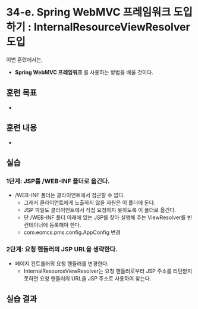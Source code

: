 # 34-e. Spring WebMVC 프레임워크 도입하기 : InternalResourceViewResolver 도입


이번 훈련에서는,
- **Spring WebMVC 프레임워크** 를 사용하는 방법을 배울 것이다.

## 훈련 목표
- 
 
## 훈련 내용
-

## 실습 

### 1단계: JSP를 /WEB-INF 폴더로 옮긴다.

- /WEB-INF 폴더는 클라이언트에서 접근할 수 없다.
    - 그래서 클라이언트에게 노출하지 않을 자원은 이 폴더에 둔다.
    - JSP 파일도 클라이언트에서 직접 요청하지 못하도록 이 폴더로 옮긴다.
    - 단 /WEB-INF 폴더 아래에 있는 JSP를 찾아 실행해 주는 ViewResolver를 빈 컨테이너에 등록해야 한다.
    - com.eomcs.pms.config.AppConfig 변경

### 2단계: 요청 핸들러의 JSP URL을 생략한다.
- 페이지 컨트롤러의 요청 핸들러를 변경한다.
    - InternalResourceViewResolver는 요청 핸들러로부터 JSP 주소를 리턴받지 못하면 요청 핸들러의 URL을 JSP 주소로 사용하여 찾는다.

## 실습 결과

